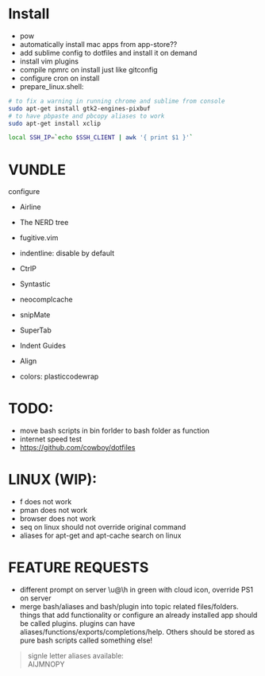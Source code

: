 
# Install 
- pow
- automatically install mac apps from app-store??
- add sublime config to dotfiles and install it on demand
- install vim plugins
- compile npmrc on install just like gitconfig
- configure cron on install
- prepare_linux.shell:
``` bash
# to fix a warning in running chrome and sublime from console
sudo apt-get install gtk2-engines-pixbuf
# to have pbpaste and pbcopy aliases to work
sudo apt-get install xclip

local SSH_IP=`echo $SSH_CLIENT | awk '{ print $1 }'`
```

# VUNDLE
configure
- Airline
- The NERD tree
- fugitive.vim
- indentline: disable by default

- CtrlP
- Syntastic

- neocomplcache
- snipMate
- SuperTab
- Indent Guides
- Align
- colors: plasticcodewrap

# TODO: 
- move bash scripts in bin forlder to bash folder as function
- internet speed test
- https://github.com/cowboy/dotfiles

# LINUX (WIP):
- f does not work
- pman does not work
- browser does not work
- seq on linux should not override original command 
- aliases for apt-get and apt-cache search on linux

# FEATURE REQUESTS
- different prompt on server \u@\h in green with cloud icon, override PS1 on server
- merge bash/aliases and bash/plugin into topic related files/folders. things that add functionality or configure an already installed app should be called plugins. plugins can have aliases/functions/exports/completions/help. Others should be stored as pure bash scripts called something else!

> signle letter aliases available:    
> AIJMNOPY
